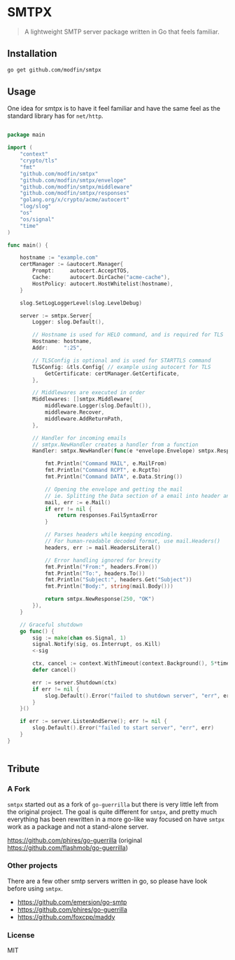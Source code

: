 
# SMTPX

> A lightweight SMTP server package written in Go that feels familiar.


## Installation

```bash
go get github.com/modfin/smtpx
```

## Usage

One idea for smtpx is to have it feel familiar and have the same feel as the standard library has for `net/http`.

```go

package main

import (
	"context"
	"crypto/tls"
	"fmt"
	"github.com/modfin/smtpx"
	"github.com/modfin/smtpx/envelope"
	"github.com/modfin/smtpx/middleware"
	"github.com/modfin/smtpx/responses"
	"golang.org/x/crypto/acme/autocert"
	"log/slog"
	"os"
	"os/signal"
	"time"
)

func main() {

	hostname := "example.com"
	certManager := &autocert.Manager{
		Prompt:     autocert.AcceptTOS,
		Cache:      autocert.DirCache("acme-cache"),
		HostPolicy: autocert.HostWhitelist(hostname),
	}

	slog.SetLogLoggerLevel(slog.LevelDebug)

	server := smtpx.Server{
		Logger: slog.Default(),

		// Hostname is used for HELO command, and is required for TLS
		Hostname: hostname,
		Addr:     ":25",

		// TLSConfig is optional and is used for STARTTLS command
		TLSConfig: &tls.Config{ // example using autocert for TLS
			GetCertificate: certManager.GetCertificate,
		},

		// Middlewares are executed in order
		Middlewares: []smtpx.Middleware{
			middleware.Logger(slog.Default()),
			middleware.Recover,
			middleware.AddReturnPath,
		},

		// Handler for incoming emails
		// smtpx.NewHandler creates a handler from a function
		Handler: smtpx.NewHandler(func(e *envelope.Envelope) smtpx.Response {

			fmt.Println("Command MAIL", e.MailFrom)
			fmt.Println("Command RCPT", e.RcptTo)
			fmt.Println("Command DATA", e.Data.String())

			// Opening the envelope and getting the mail
			// ie. Splitting the Data section of a email into header and body
			mail, err := e.Mail()
			if err != nil {
				return responses.FailSyntaxError
			}

			// Parses headers while keeping encoding.
			// For human-readable decoded format, use mail.Headers()
			headers, err := mail.HeadersLiteral()

			// Error handling ignored for brevity
			fmt.Println("From:", headers.From())
			fmt.Println("To:", headers.To())
			fmt.Println("Subject:", headers.Get("Subject"))
			fmt.Println("Body:", string(mail.Body()))

			return smtpx.NewResponse(250, "OK")
		}),
	}

	// Graceful shutdown
	go func() {
		sig := make(chan os.Signal, 1)
		signal.Notify(sig, os.Interrupt, os.Kill)
		<-sig

		ctx, cancel := context.WithTimeout(context.Background(), 5*time.Second)
		defer cancel()

		err := server.Shutdown(ctx)
		if err != nil {
			slog.Default().Error("failed to shutdown server", "err", err)
		}
	}()

	if err := server.ListenAndServe(); err != nil {
		slog.Default().Error("failed to start server", "err", err)
	}
}



```


## Tribute

### A Fork
`smtpx` started out as a fork of `go-guerrilla` but there is very little left from the original project.
The goal is quite different for `smtpx`, and pretty much everything has been rewritten in 
a more go-like way focused on have `smtpx` work as a package and not a stand-alone server.   

https://github.com/phires/go-guerrilla (original https://github.com/flashmob/go-guerrilla)

### Other projects

There are a few other smtp servers written in go, so please have look before using `smtpx`.

- https://github.com/emersion/go-smtp
- https://github.com/phires/go-guerrilla
- https://github.com/foxcpp/maddy


### License
MIT
